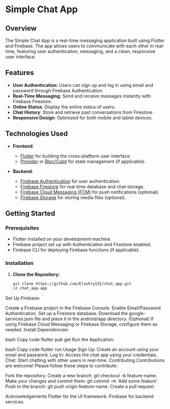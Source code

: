 # Simple Chat App

## Overview

The Simple Chat App is a real-time messaging application built using Flutter and Firebase. The app allows users to communicate with each other in real-time, featuring user authentication, messaging, and a clean, responsive user interface.

## Features

- **User Authentication**: Users can sign up and log in using email and password through Firebase Authentication.
- **Real-Time Messaging**: Send and receive messages instantly with Firebase Firestore.
- **Online Status**: Display the online status of users.
- **Chat History**: Store and retrieve past conversations from Firestore.
- **Responsive Design**: Optimized for both mobile and tablet devices.

## Technologies Used

- **Frontend**: 
  - [Flutter](https://flutter.dev/) for building the cross-platform user interface.
  - [Provider](https://pub.dev/packages/provider) or [Bloc/Cubit](https://bloclibrary.dev/#/) for state management (if applicable).
  
- **Backend**:
  - [Firebase Authentication](https://firebase.google.com/docs/auth) for user authentication.
  - [Firebase Firestore](https://firebase.google.com/docs/firestore) for real-time database and chat storage.
  - [Firebase Cloud Messaging (FCM)](https://firebase.google.com/docs/cloud-messaging) for push notifications (optional).
  - [Firebase Storage](https://firebase.google.com/docs/storage) for storing media files (optional).

## Getting Started

### Prerequisites

- Flutter installed on your development machine.
- Firebase project set up with Authentication and Firestore enabled.
- Firebase CLI for deploying Firebase functions (if applicable).

### Installation

1. **Clone the Repository:**
   ```bash
   git clone https://github.com/Elashry132/chat_app.git
   cd chat_app-app
Set Up Firebase:

Create a Firebase project in the Firebase Console.
Enable Email/Password Authentication.
Set up a Firestore database.
Download the google-services.json file and place it in the android/app directory.
(Optional) If using Firebase Cloud Messaging or Firebase Storage, configure them as needed.
Install Dependencies:

bash
Copy code
flutter pub get
Run the Application:

bash
Copy code
flutter run
Usage
Sign Up: Create an account using your email and password.
Log In: Access the chat app using your credentials.
Chat: Start chatting with other users in real-time.
Contributing
Contributions are welcome! Please follow these steps to contribute:

Fork the repository.
Create a new branch: git checkout -b feature-name.
Make your changes and commit them: git commit -m 'Add some feature'.
Push to the branch: git push origin feature-name.
Create a pull request.

Acknowledgements
Flutter for the UI framework.
Firebase for backend services.
